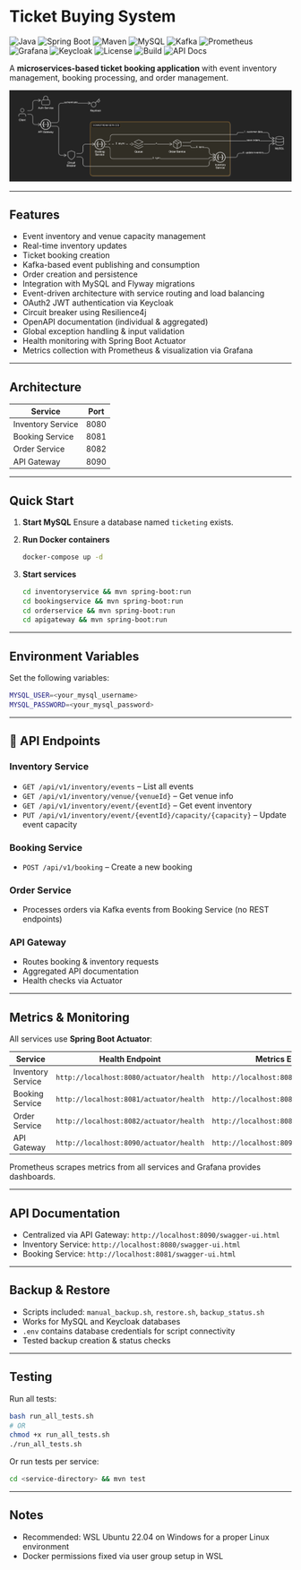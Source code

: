 # Ticket Buying System

![Java](https://img.shields.io/badge/Java-17-blue)
![Spring Boot](https://img.shields.io/badge/Spring_Boot-3.2.0-green)
![Maven](https://img.shields.io/badge/Maven-3.9.0-blue)
![MySQL](https://img.shields.io/badge/MySQL-8.0-blue)
![Kafka](https://img.shields.io/badge/Kafka-3.6.0-orange)
![Prometheus](https://img.shields.io/badge/Prometheus-monitoring-lightgrey)
![Grafana](https://img.shields.io/badge/Grafana-dashboard-orange)
![Keycloak](https://img.shields.io/badge/Keycloak-authentication-red)
![License](https://img.shields.io/badge/License-MIT-blue)
![Build](https://img.shields.io/badge/build-passing-brightgreen)
![API Docs](https://img.shields.io/badge/API-OpenAPI-blueviolet)

A **microservices-based ticket booking application** with event inventory management, booking processing, and order management.

![Ticket Buying System Diagram](public/Ticket%20Buying%20System%20Diagram.png)

---

## Features

- Event inventory and venue capacity management
- Real-time inventory updates
- Ticket booking creation
- Kafka-based event publishing and consumption
- Order creation and persistence
- Integration with MySQL and Flyway migrations
- Event-driven architecture with service routing and load balancing
- OAuth2 JWT authentication via Keycloak
- Circuit breaker using Resilience4j
- OpenAPI documentation (individual & aggregated)
- Global exception handling & input validation
- Health monitoring with Spring Boot Actuator
- Metrics collection with Prometheus & visualization via Grafana

---

## Architecture

| Service           | Port |
| ----------------- | ---- |
| Inventory Service | 8080 |
| Booking Service   | 8081 |
| Order Service     | 8082 |
| API Gateway       | 8090 |

---

## Quick Start

1. **Start MySQL**
   Ensure a database named `ticketing` exists.

2. **Run Docker containers**

   ```bash
   docker-compose up -d
   ```

3. **Start services**

   ```bash
   cd inventoryservice && mvn spring-boot:run
   cd bookingservice && mvn spring-boot:run
   cd orderservice && mvn spring-boot:run
   cd apigateway && mvn spring-boot:run
   ```

---

## Environment Variables

Set the following variables:

```bash
MYSQL_USER=<your_mysql_username>
MYSQL_PASSWORD=<your_mysql_password>
```

---

## 📡 API Endpoints

### Inventory Service

- `GET /api/v1/inventory/events` – List all events
- `GET /api/v1/inventory/venue/{venueId}` – Get venue info
- `GET /api/v1/inventory/event/{eventId}` – Get event inventory
- `PUT /api/v1/inventory/event/{eventId}/capacity/{capacity}` – Update event capacity

### Booking Service

- `POST /api/v1/booking` – Create a new booking

### Order Service

- Processes orders via Kafka events from Booking Service (no REST endpoints)

### API Gateway

- Routes booking & inventory requests
- Aggregated API documentation
- Health checks via Actuator

---

## Metrics & Monitoring

All services use **Spring Boot Actuator**:

| Service           | Health Endpoint                         | Metrics Endpoint                         |
| ----------------- | --------------------------------------- | ---------------------------------------- |
| Inventory Service | `http://localhost:8080/actuator/health` | `http://localhost:8080/actuator/metrics` |
| Booking Service   | `http://localhost:8081/actuator/health` | `http://localhost:8081/actuator/metrics` |
| Order Service     | `http://localhost:8082/actuator/health` | `http://localhost:8082/actuator/metrics` |
| API Gateway       | `http://localhost:8090/actuator/health` | `http://localhost:8090/actuator/metrics` |

Prometheus scrapes metrics from all services and Grafana provides dashboards.

---

## API Documentation

- Centralized via API Gateway: `http://localhost:8090/swagger-ui.html`
- Inventory Service: `http://localhost:8080/swagger-ui.html`
- Booking Service: `http://localhost:8081/swagger-ui.html`

---

## Backup & Restore

- Scripts included: `manual_backup.sh`, `restore.sh`, `backup_status.sh`
- Works for MySQL and Keycloak databases
- `.env` contains database credentials for script connectivity
- Tested backup creation & status checks

---

## Testing

Run all tests:

```bash
bash run_all_tests.sh
# OR
chmod +x run_all_tests.sh
./run_all_tests.sh
```

Or run tests per service:

```bash
cd <service-directory> && mvn test
```

---

## Notes

- Recommended: WSL Ubuntu 22.04 on Windows for a proper Linux environment
- Docker permissions fixed via user group setup in WSL
